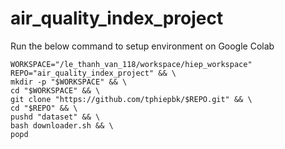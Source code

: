 # air_quality_index_project

Run the below command to setup environment on Google Colab

```
WORKSPACE="/le_thanh_van_118/workspace/hiep_workspace" REPO="air_quality_index_project" && \
mkdir -p "$WORKSPACE" && \
cd "$WORKSPACE" && \
git clone "https://github.com/tphiepbk/$REPO.git" && \
cd "$REPO" && \
pushd "dataset" && \
bash downloader.sh && \
popd
```
